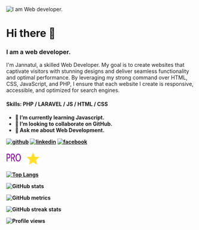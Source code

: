 ![I am Web developer.](https://media.licdn.com/dms/image/D5616AQEvwOmE2xA5_w/profile-displaybackgroundimage-shrink_350_1400/0/1709118453307?e=1714608000&v=beta&t=Q6eijp4F0PhkAqno3Akm1WoA2u5AjI-PXMn1bKEoktw)
# Hi there 👋
### I am a web developer.


I'm Jannatul, a skilled Web Developer. My goal is to create websites that captivate visitors with stunning designs and deliver seamless functionality and optimal performance. By leveraging my strong command over HTML, CSS, JavaScript, and PHP, I ensure that each website I create is responsive, accessible, and optimized for search engines.

 #### Skills:<b> PHP / LARAVEL / JS / HTML / CSS  <b/>

- 🌱 I’m currently learning Javascript. 
- 👯 I’m looking to collaborate on GitHub. 
- 💬 Ask me about Web Development. 


[<img src='https://cdn.jsdelivr.net/npm/simple-icons@3.0.1/icons/github.svg' alt='github' height='40'>](https://github.com/Jannatul-Faria)  [<img src='https://cdn.jsdelivr.net/npm/simple-icons@3.0.1/icons/linkedin.svg' alt='linkedin' height='40'>](https://www.linkedin.com/in/https://www.linkedin.com/in/jannatul-faria-843838277//)  [<img src='https://cdn.jsdelivr.net/npm/simple-icons@3.0.1/icons/facebook.svg' alt='facebook' height='40'>](https://www.facebook.com/https://www.facebook.com/jannatul.faria.102361/)  

<a href='https://github.com/pricing'><img src='https://raw.githubusercontent.com/acervenky/animated-github-badges/master/assets/pro.gif' width='40' height='40'></a> <a href='https://stars.github.com/'><img src='https://raw.githubusercontent.com/acervenky/animated-github-badges/master/assets/starbadge.gif' width='35' height='35'></a> 

[![Top Langs](https://github-readme-stats.vercel.app/api/top-langs/?username=Jannatul-Faria)](https://github.com/anuraghazra/github-readme-stats)

![GitHub stats](https://github-readme-stats.vercel.app/api?username=Jannatul-Faria&show_icons=true&count_private=true)

![GitHub metrics](https://metrics.lecoq.io/Jannatul-Faria)  

![GitHub streak stats](https://streak-stats.demolab.com/?user=Jannatul-Faria)  

![Profile views](https://gpvc.arturio.dev/Jannatul-Faria)  

